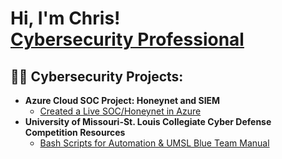 <h1>Hi, I'm Chris! <br/><a href="https://www.linkedin.com/in/chris-suhre/">Cybersecurity Professional</a></h1>

<h2>👨‍💻 Cybersecurity Projects:</h2>

- <b>Azure Cloud SOC Project: Honeynet and SIEM</b>
  - [Created a Live SOC/Honeynet in Azure](https://github.com/cmsuhre/Azure-SOC/tree/main)
 - <b>University of Missouri-St. Louis Collegiate Cyber Defense Competition Resources</b>
   -  [Bash Scripts for Automation & UMSL Blue Team Manual](https://github.com/cmsuhre/UMSL-CCDC-2024)

<!--

Here are some ideas to get you started:

- 🔭 I’m currently working on ...
- 🌱 I’m currently learning ...
- 👯 I’m looking to collaborate on ...
- 🤔 I’m looking for help with ...
- 💬 Ask me about ...
- 📫 How to reach me: ...
- 😄 Pronouns: ...
- ⚡ Fun fact: ...
-->
